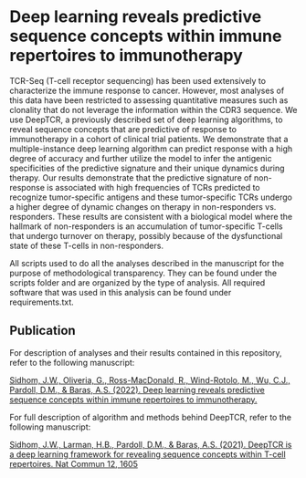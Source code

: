 # Deep learning reveals predictive sequence concepts within immune repertoires to immunotherapy

TCR-Seq (T-cell receptor sequencing) has been used extensively to characterize the immune response to cancer. However, most analyses of this data have been restricted to assessing quantitative measures such as clonality that do not leverage the information within the CDR3 sequence. We use DeepTCR, a previously described set of deep learning algorithms, to reveal sequence concepts that are predictive of response to immunotherapy in a cohort of clinical trial patients. We demonstrate that a multiple-instance deep learning algorithm can predict response with a high degree of accuracy and further utilize the model to infer the antigenic specificities of the predictive signature and their unique dynamics during therapy. Our results demonstrate that the predictive signature of non-response is associated with high frequencies of TCRs predicted to recognize tumor-specific antigens and these tumor-specific TCRs undergo a higher degree of dynamic changes on therapy in non-responders vs. responders. These results are consistent with a biological model where the hallmark of non-responders is an accumulation of tumor-specific T-cells that undergo turnover on therapy, possibly because of the dysfunctional state of these T-cells in non-responders.

 All scripts used to do all the analyses described in the manuscript for the purpose of methodological transparency. They can be found under the scripts folder and are organized by the type of analysis. All required software that was used in this analysis can be found under requirements.txt.
 
## Publication

For description of analyses and their results contained in this repository, refer to the following manuscript:

[Sidhom, J.W., Oliveria, G., Ross-MacDonald, R., Wind-Rotolo, M., Wu, C.J., Pardoll, D.M., & Baras, A.S. (2022). Deep learning reveals predictive sequence concepts within immune repertoires to immunotherapy.]()

For full description of algorithm and methods behind DeepTCR, refer to the following manuscript:

[Sidhom, J.W., Larman, H.B., Pardoll, D.M., & Baras, A.S. (2021). DeepTCR is a deep learning framework for revealing sequence concepts within T-cell repertoires. Nat Commun 12, 1605](https://www.nature.com/articles/s41467-021-21879-w)
